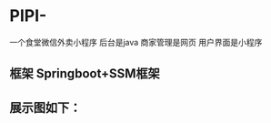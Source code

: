 # PIPI-
一个食堂微信外卖小程序 后台是java 商家管理是网页 用户界面是小程序

## 框架 Springboot+SSM框架

## 展示图如下：

[id]: /path/to/img.jpg
